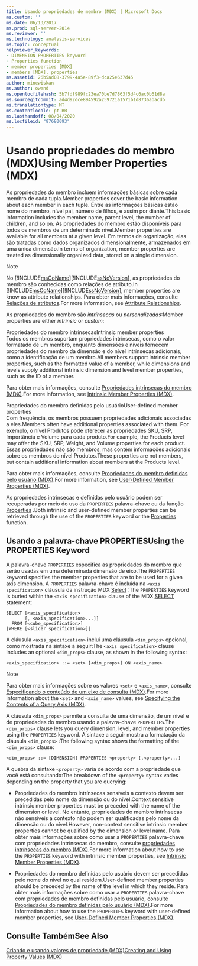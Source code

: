 ```yaml
---
title: Usando propriedades de membro (MDX) | Microsoft Docs
ms.custom: ''
ms.date: 06/13/2017
ms.prod: sql-server-2014
ms.reviewer: ''
ms.technology: analysis-services
ms.topic: conceptual
helpviewer_keywords:
- DIMENSION PROPERTIES keyword
- Properties function
- member properties [MDX]
- members [MDX], properties
ms.assetid: 26b5ad08-3799-4a5e-89f3-dca25e637d45
author: minewiskan
ms.author: owend
ms.openlocfilehash: 5b7fdf989fc23ea70be7d7863f5d4c6ac0b61d8a
ms.sourcegitcommit: ad4d92dce894592a259721a1571b1d8736abacdb
ms.translationtype: MT
ms.contentlocale: pt-BR
ms.lasthandoff: 08/04/2020
ms.locfileid: "87680093"
---
```

# <a name="using-member-properties-mdx"></a><span data-ttu-id="26e65-102">Usando propriedades do membro (MDX)</span><span class="sxs-lookup"><span data-stu-id="26e65-102">Using Member Properties (MDX)</span></span>
  <span data-ttu-id="26e65-103">As propriedades do membro incluem informações básicas sobre cada membro de cada tupla.</span><span class="sxs-lookup"><span data-stu-id="26e65-103">Member properties cover the basic information about each member in each tuple.</span></span> <span data-ttu-id="26e65-104">Entre as informações básicas estão nome do membro, nível pai, número de filhos, e assim por diante.</span><span class="sxs-lookup"><span data-stu-id="26e65-104">This basic information includes the member name, parent level, the number of children, and so on.</span></span> <span data-ttu-id="26e65-105">As propriedades do membro estão disponíveis para todos os membros de um determinado nível.</span><span class="sxs-lookup"><span data-stu-id="26e65-105">Member properties are available for all members at a given level.</span></span> <span data-ttu-id="26e65-106">Em termos de organização, elas são tratadas como dados organizados dimensionalmente, armazenados em uma única dimensão.</span><span class="sxs-lookup"><span data-stu-id="26e65-106">In terms of organization, member properties are treated as dimensionally organized data, stored on a single dimension.</span></span>  
  
> [!NOTE]  
>  <span data-ttu-id="26e65-107">No [!INCLUDE[msCoName](../../../includes/msconame-md.md)][!INCLUDE[ssNoVersion](../../../includes/ssnoversion-md.md)], as propriedades do membro são conhecidas como relações de atributo.</span><span class="sxs-lookup"><span data-stu-id="26e65-107">In [!INCLUDE[msCoName](../../../includes/msconame-md.md)][!INCLUDE[ssNoVersion](../../../includes/ssnoversion-md.md)], member properties are know as attribute relationships.</span></span> <span data-ttu-id="26e65-108">Para obter mais informações, consulte [Relações de atributos](../../multidimensional-models-olap-logical-dimension-objects/attribute-relationships.md).</span><span class="sxs-lookup"><span data-stu-id="26e65-108">For more information, see [Attribute Relationships](../../multidimensional-models-olap-logical-dimension-objects/attribute-relationships.md).</span></span>  
  
 <span data-ttu-id="26e65-109">As propriedades do membro são *intrínsecas* ou *personalizadas*:</span><span class="sxs-lookup"><span data-stu-id="26e65-109">Member properties are either *intrinsic* or *custom*:</span></span>  
  
 <span data-ttu-id="26e65-110">Propriedades do membro intrínsecas</span><span class="sxs-lookup"><span data-stu-id="26e65-110">Intrinsic member properties</span></span>  
 <span data-ttu-id="26e65-111">Todos os membros suportam propriedades intrínsecas, como o valor formatado de um membro, enquanto dimensões e níveis fornecem propriedades do membro da dimensão e do nível intrínsecas adicionais, como a identificação de um membro.</span><span class="sxs-lookup"><span data-stu-id="26e65-111">All members support intrinsic member properties, such as the formatted value of a member, while dimensions and levels supply additional intrinsic dimension and level member properties, such as the ID of a member.</span></span>  
  
 <span data-ttu-id="26e65-112">Para obter mais informações, consulte [Propriedades intrínsecas do membro &#40;MDX&#41;](mdx-member-properties-intrinsic-member-properties.md).</span><span class="sxs-lookup"><span data-stu-id="26e65-112">For more information, see [Intrinsic Member Properties &#40;MDX&#41;](mdx-member-properties-intrinsic-member-properties.md).</span></span>  
  
 <span data-ttu-id="26e65-113">Propriedades do membro definidas pelo usuário</span><span class="sxs-lookup"><span data-stu-id="26e65-113">User-defined member properties</span></span>  
 <span data-ttu-id="26e65-114">Com frequência, os membros possuem propriedades adicionais associadas a eles.</span><span class="sxs-lookup"><span data-stu-id="26e65-114">Members often have additional properties associated with them.</span></span> <span data-ttu-id="26e65-115">Por exemplo, o nível Produtos pode oferecer as propriedades SKU, SRP, Importância e Volume para cada produto.</span><span class="sxs-lookup"><span data-stu-id="26e65-115">For example, the Products level may offer the SKU, SRP, Weight, and Volume properties for each product.</span></span> <span data-ttu-id="26e65-116">Essas propriedades não são membros, mas contêm informações adicionais sobre os membros do nível Produtos.</span><span class="sxs-lookup"><span data-stu-id="26e65-116">These properties are not members, but contain additional information about members at the Products level.</span></span>  
  
 <span data-ttu-id="26e65-117">Para obter mais informações, consulte [Propriedades do membro definidas pelo usuário &#40;MDX&#41;](mdx-member-properties-user-defined-member-properties.md).</span><span class="sxs-lookup"><span data-stu-id="26e65-117">For more information, see [User-Defined Member Properties &#40;MDX&#41;](mdx-member-properties-user-defined-member-properties.md).</span></span>  
  
 <span data-ttu-id="26e65-118">As propriedades intrínsecas e definidas pelo usuário podem ser recuperadas por meio do uso da `PROPERTIES` palavra-chave ou da função [Properties](/sql/mdx/properties-mdx) .</span><span class="sxs-lookup"><span data-stu-id="26e65-118">Both intrinsic and user-defined member properties can be retrieved through the use of the `PROPERTIES` keyword or the [Properties](/sql/mdx/properties-mdx) function.</span></span>  
  
## <a name="using-the-properties-keyword"></a><span data-ttu-id="26e65-119">Usando a palavra-chave PROPERTIES</span><span class="sxs-lookup"><span data-stu-id="26e65-119">Using the PROPERTIES Keyword</span></span>  
 <span data-ttu-id="26e65-120">A palavra-chave `PROPERTIES` especifica as propriedades do membro que serão usadas em uma determinada dimensão de eixo.</span><span class="sxs-lookup"><span data-stu-id="26e65-120">The `PROPERTIES` keyword specifies the member properties that are to be used for a given axis dimension.</span></span> <span data-ttu-id="26e65-121">A `PROPERTIES` palavra-chave é incluída na `<axis specification>` cláusula da instrução MDX [Select](/sql/mdx/mdx-data-manipulation-select) :</span><span class="sxs-lookup"><span data-stu-id="26e65-121">The `PROPERTIES` keyword is buried within the `<axis specification>` clause of the MDX [SELECT](/sql/mdx/mdx-data-manipulation-select) statement:</span></span>  
  
```  
SELECT [<axis_specification>  
       [, <axis_specification>...]]  
  FROM [<cube_specification>]  
[WHERE [<slicer_specification>]]  
```  
  
 <span data-ttu-id="26e65-122">A cláusula `<axis_specification>` inclui uma cláusula `<dim_props>` opcional, como mostrada na sintaxe a seguir:</span><span class="sxs-lookup"><span data-stu-id="26e65-122">The `<axis_specification>` clause includes an optional `<dim_props>` clause, as shown in the following syntax:</span></span>  
  
```  
<axis_specification> ::= <set> [<dim_props>] ON <axis_name>  
```  
  
> [!NOTE]  
>  <span data-ttu-id="26e65-123">Para obter mais informações sobre os valores `<set>` e `<axis_name>`, consulte [Especificando o conteúdo de um eixo de consulta &#40;MDX&#41;](mdx-query-and-slicer-axes-specify-the-contents-of-a-query-axis.md).</span><span class="sxs-lookup"><span data-stu-id="26e65-123">For more information about the `<set>` and `<axis_name>` values, see [Specifying the Contents of a Query Axis &#40;MDX&#41;](mdx-query-and-slicer-axes-specify-the-contents-of-a-query-axis.md).</span></span>  
  
 <span data-ttu-id="26e65-124">A cláusula `<dim_props>` permite a consulta de uma dimensão, de um nível e de propriedades do membro usando a palavra-chave `PROPERTIES`.</span><span class="sxs-lookup"><span data-stu-id="26e65-124">The `<dim_props>` clause lets you query dimension, level, and member properties using the `PROPERTIES` keyword.</span></span> <span data-ttu-id="26e65-125">A sintaxe a seguir mostra a formatação da cláusula `<dim_props>` :</span><span class="sxs-lookup"><span data-stu-id="26e65-125">The following syntax shows the formatting of the `<dim_props>` clause:</span></span>  
  
```  
<dim_props> ::= [DIMENSION] PROPERTIES <property> [,<property>...]  
```  
  
 <span data-ttu-id="26e65-126">A quebra da sintaxe `<property>` varia de acordo com a propriedade que você está consultando:</span><span class="sxs-lookup"><span data-stu-id="26e65-126">The breakdown of the `<property>` syntax varies depending on the property that you are querying:</span></span>  
  
-   <span data-ttu-id="26e65-127">Propriedades do membro intrínsecas sensíveis a contexto devem ser precedidas pelo nome da dimensão ou do nível.</span><span class="sxs-lookup"><span data-stu-id="26e65-127">Context sensitive intrinsic member properties must be preceded with the name of the dimension or level.</span></span> <span data-ttu-id="26e65-128">No entanto, propriedades do membro intrínsecas não sensíveis a contexto não podem ser qualificadas pelo nome da dimensão ou do nível.</span><span class="sxs-lookup"><span data-stu-id="26e65-128">However, non-context sensitive intrinsic member properties cannot be qualified by the dimension or level name.</span></span> <span data-ttu-id="26e65-129">Para obter mais informações sobre como usar a `PROPERTIES` palavra-chave com propriedades intrínsecas do membro, consulte [propriedades intrínsecas do membro &#40;MDX&#41;](mdx-member-properties-intrinsic-member-properties.md).</span><span class="sxs-lookup"><span data-stu-id="26e65-129">For more information about how to use the `PROPERTIES` keyword with intrinsic member properties, see [Intrinsic Member Properties &#40;MDX&#41;](mdx-member-properties-intrinsic-member-properties.md).</span></span>  
  
-   <span data-ttu-id="26e65-130">Propriedades do membro definidas pelo usuário devem ser precedidas pelo nome do nível no qual residem.</span><span class="sxs-lookup"><span data-stu-id="26e65-130">User-defined member properties should be preceded by the name of the level in which they reside.</span></span> <span data-ttu-id="26e65-131">Para obter mais informações sobre como usar a `PROPERTIES` palavra-chave com propriedades de membro definidas pelo usuário, consulte [Propriedades do membro definidas pelo usuário &#40;MDX&#41;](mdx-member-properties-user-defined-member-properties.md).</span><span class="sxs-lookup"><span data-stu-id="26e65-131">For more information about how to use the `PROPERTIES` keyword with user-defined member properties, see [User-Defined Member Properties &#40;MDX&#41;](mdx-member-properties-user-defined-member-properties.md).</span></span>  
  
## <a name="see-also"></a><span data-ttu-id="26e65-132">Consulte Também</span><span class="sxs-lookup"><span data-stu-id="26e65-132">See Also</span></span>  
 [<span data-ttu-id="26e65-133">Criando e usando valores de propriedade &#40;MDX&#41;</span><span class="sxs-lookup"><span data-stu-id="26e65-133">Creating and Using Property Values &#40;MDX&#41;</span></span>](../../creating-and-using-property-values-mdx.md)  
  
  
